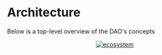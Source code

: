 # Architecture

Below is a top-level overview of the DAO's concepts

<center>
<a href="../../assets/images/DAO-architecture.png" target="blank"><img src="../../assets/images/DAO-architecture.png" alt="ecosystem"></a>
</center>
